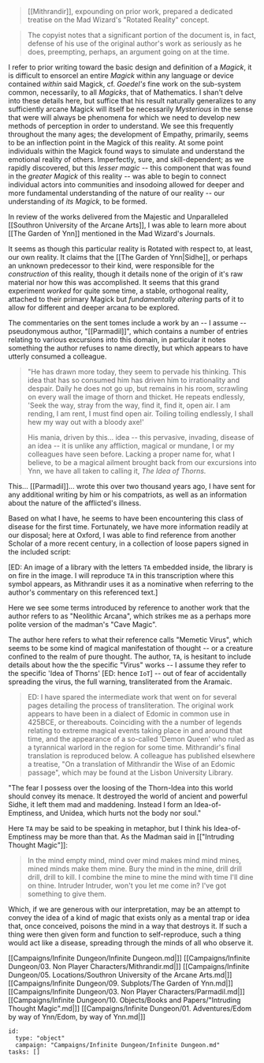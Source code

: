 > [[Mithrandir]], expounding on prior work, prepared a dedicated treatise on the Mad Wizard's "Rotated Reality" concept.

> The copyist notes that a significant portion of the document is, in fact, defense of his use of the original author's work as seriously as he does, preempting, perhaps, an argument going on at the time.

I refer to prior writing toward the basic design and definition of a _Magick_, it is difficult to ensorcel an entire _Magick_ within any language or device contained _within_ said Magick, cf. _Goedel's_ fine work on the sub-system common, necessarily, to all _Magicks_, that of Mathematics. I shan't delve into these details here, but suffice that his result naturally generalizes to any sufficiently arcane Magick will itself be necessarily _Mysterious_ in the sense that were will always be phenomena for which we need to develop new methods of perception in order to understand. We see this frequently throughout the many ages; the development of Empathy, primarily, seems to be an inflection point in the Magick of this reality. At some point individuals within the Magick found ways to simulate and understand the emotional reality of others. Imperfectly, sure, and skill-dependent; as we rapidly discovered, but this _lesser magic_ -- this component that was found in the _greater Magick_ of this reality -- was able to begin to connect individual actors into communities and insodoing allowed for deeper and more fundamental understanding of the nature of our reality -- our understanding of _its Magick_, to be formed.

In review of the works delivered from the Majestic and Unparalleled [[Southron University of the Arcane Arts]], I was able to learn more about [[The Garden of Ynn]] mentioned in the Mad Wizard's Journals.

It seems as though this particular reality is Rotated with respect to, at least, our own reality. It claims that the [[The Garden of Ynn|Sidhe]], or perhaps an unknown predecessor to their kind, were responsible for the _construction_ of this reality, though it details none of the origin of it's raw material nor how this was accomplished. It seems that this grand experiment _worked_ for quite some time, a stable, orthogonal reality, attached to their primary Magick but _fundamentally altering_ parts of it to allow for different and deeper arcana to be explored.

The commentaries on the sent tomes include a work by an -- I assume -- pseudonymous author, "[[Parmadil]]", which contains a number of entries relating to various excursions into this domain, in particular it notes something the author refuses to name directly, but which appears to have utterly consumed a colleague.

> "He has drawn more today, they seem to pervade his thinking. This idea that has so consumed him has driven him to irrationality and despair. Daily he does not go up, but remains in his room, scrawling on every wall the image of thorn and thicket. He repeats endlessly, 'Seek the way, stray from the way, find it, find it, open air. I am rending, I am rent, I must find open air. Toiling toiling endlessly, I shall hew my way out with a bloody axe!'
>
> His mania, driven by this... idea -- this pervasive, invading, disease of an idea -- it is unlike any affliction, magical or mundane, I or my colleagues have seen before. Lacking a proper name for, what I believe, to be a magical ailment brought back from our excursions into Ynn, we have all taken to calling it, _The Idea of Thorns._

This... [[Parmadil]]... wrote this over two thousand years ago, I have sent for any additional writing by him or his compatriots, as well as an information about the nature of the afflicted's illness.

Based on what I have, he seems to have been encountering this class of disease for the first time. Fortunately, we have more information readily at our disposal; here at Oxford, I was able to find reference from another Scholar of a more recent century, in a collection of loose papers signed in the included script:

[ED: An image of a library with the letters `TA` embedded inside, the library is on fire in the image. I will reproduce `TA` in this transcription where this symbol appears, as Mithrandir uses it as a nominative when referring to the author's commentary on this referenced text.]

Here we see some terms introduced by reference to another work that the author refers to as "Neolithic Arcana", which strikes me as a perhaps more polite version of the madman's "Cave Magic".

The author here refers to what their reference calls "Memetic Virus", which seems to be some kind of magical manifestation of thought -- or a creature confined to the realm of pure thought. The author, `TA`, is hesitant to include details about how the the specific "Virus" works -- I assume they refer to the specific 'Idea of Thorns' [ED: hence `IoT`] -- out of fear of accidentally spreading the virus, the full warning, transliterated from the Aramaic.

> ED: I have spared the intermediate work that went on for several pages detailing the process of transliteration. The original work appears to have been in a dialect of Edomic in common use in 425BCE, or thereabouts. Coinciding with the a number of legends relating to extreme magical events taking place in and around that time, and the appearance of a so-called 'Demon Queen' who ruled as a tyrannical warlord in the region for some time. Mithrandir's final translation is reproduced below. A colleague has published elsewhere a treatise, "On a translation of Mithrandir the Wise of an Edomic passage", which may be found at the Lisbon University Library.

"The fear I possess over the loosing of the Thorn-Idea into this world should convey its menace. It destroyed the world of ancient and powerful Sidhe, it left them mad and maddening. Instead I form an Idea-of-Emptiness, and Unidea, which hurts not the body nor soul."

Here `TA` may be said to be speaking in metaphor, but I think his Idea-of-Emptiness may be more than that. As the Madman said in [["Intruding Thought Magic"]]:

> In the mind empty mind, mind over mind makes mind mind mines, mined minds make them mine.
> Bury the mind in the mine, drill drill drill, drill to kill.
> I combine the mine to mine the mind with time I'll dine on thine.
> Intruder Intruder, won't you let me come in? I've got something to give them.

Which, if we are generous with our interpretation, may be an attempt to convey the idea of a kind of magic that exists only as a mental trap or idea that, once conceived, poisons the mind in a way that destroys it. If such a thing were then given form and function to self-reproduce, such a thing would act like a disease, spreading through the minds of all who observe it.

[[Campaigns/Infinite Dungeon/Infinite Dungeon.md|]]
[[Campaigns/Infinite Dungeon/03. Non Player Characters/Mithrandir.md|]]
[[Campaigns/Infinite Dungeon/05. Locations/Southron University of the Arcane Arts.md|]]
[[Campaigns/Infinite Dungeon/09. Subplots/The Garden of Ynn.md|]]
[[Campaigns/Infinite Dungeon/03. Non Player Characters/Parmadil.md|]]
[[Campaigns/Infinite Dungeon/10. Objects/Books and Papers/"Intruding Thought Magic".md|]]
[[Campaigns/Infinite Dungeon/01. Adventures/Edom by way of Ynn/Edom, by way of Ynn.md|]]
```RpgManager4
id: 
  type: "object"
  campaign: "Campaigns/Infinite Dungeon/Infinite Dungeon.md"
tasks: []
```

